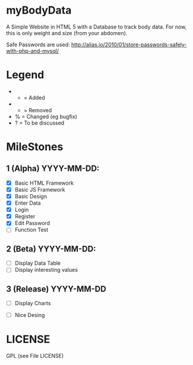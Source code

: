 myBodyData
===========

A Simple Website in HTML 5 with a Database to track body data.
For now, this is only weight and size (from your abdomen).

Safe Passwords are used: http://alias.io/2010/01/store-passwords-safely-with-php-and-mysql/

# Legend
- + = Added
- - = Removed
- % = Changed (eg bugfix)
- ? = To be discussed

# MileStones

## 1 (Alpha) YYYY-MM-DD:
- [X] Basic HTML Framework
- [X] Basic JS Framework
- [X] Basic Design
- [X] Enter Data
- [X] Login
- [X] Register
- [X] Edit Password
- [ ] Function Test

## 2 (Beta) YYYY-MM-DD:
- [ ] Display Data Table
- [ ] Display interesting values

## 3 (Release) YYYY-MM-DD
- [ ] Display Charts
- [ ] Nice Desing


# LICENSE
GPL (see File LICENSE)